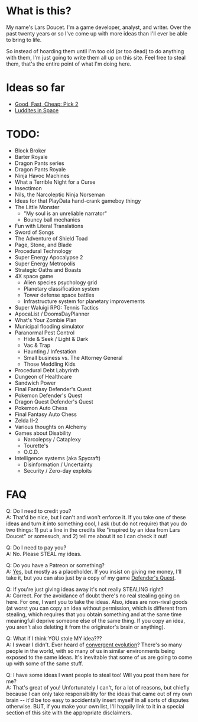 # What is this?

My name's Lars Doucet. I'm a game developer, analyst, and writer. Over the past
twenty years or so I've come up with more ideas than I'll ever be able to bring
to life.

So instead of hoarding them until I'm too old (or too dead) to do anything with
them, I'm just going to write them all up on this site. Feel free to steal them,
that's the entire point of what I'm doing here.

# Ideas so far

- [Good, Fast, Cheap: Pick 2](good_fast_cheap/article.md)
- [Luddites in Space](luddites_in_space/article.md)

# TODO:

- Block Broker
- Barter Royale
- Dragon Pants series
- Dragon Pants Royale
- Ninja Havoc Machines
- What a Terrible Night for a Curse
- Insectimon
- Nils, the Narcoleptic Ninja Norseman
- Ideas for that PlayData hand-crank gameboy thingy
- The Little Monster
  - "My soul is an unreliable narrator"
  - Bouncy ball mechanics
- Fun with Literal Translations
- Sword of Songs
- The Adventure of Shield Toad
- Page, Stone, and Blade
- Procedural Technology
- Super Energy Apocalypse 2
- Super Energy Metropolis
- Strategic Oaths and Boasts
- 4X space game
  - Alien species psychology grid
  - Planetary classification system
  - Tower defense space battles
  - Infrastructure system for planetary improvements
- Super Waluigi RPG: Tennis Tactics
- ApocaList / DoomsDayPlanner
- What's Your Zombie Plan
- Municipal flooding simulator
- Paranormal Pest Control
  - Hide & Seek / Light & Dark
  - Vac & Trap
  - Haunting / Infestation
  - Small business vs. The Attorney General
  - Those Meddling Kids
- Procedural Debt Labyrinth
- Dungeon of Healthcare
- Sandwich Power
- Final Fantasy Defender's Quest
- Pokemon Defender's Quest
- Dragon Quest Defender's Quest
- Pokemon Auto Chess
- Final Fantasy Auto Chess
- Zelda II-2
- Various thoughts on Alchemy
- Games about Disability
  - Narcolepsy / Cataplexy
  - Tourette's
  - O.C.D.
- Intelligence systems (aka Spycraft)
  - Disinformation / Uncertainty
  - Security / Zero-day exploits

# FAQ

Q: Do I need to credit you?  
A: That'd be nice, but I can't and won't enforce it. If you take one of these
ideas and turn it into something cool, I ask (but do not require) that you do 
two things: 1) put a line in the credits like "inspired by an idea from Lars 
Doucet" or somesuch, and 2) tell me about it so I can check it out!

Q: Do I need to pay you?  
A: No. Please STEAL my ideas.

Q: Do you have a Patreon or something?  
A: [Yes](https://www.patreon.com/larsiusprime), but mostly as a placeholder. 
If you insist on giving me money, I'll take it, but you can also just by a copy 
of my game [Defender's Quest](http://www.defendersquest.com/index.html).

Q: If you're just giving ideas away it's not really STEALING right?  
A: Correct. For the avoidance of doubt there's no real stealing going on here.
For one, I want you to take the ideas. Also, ideas are non-rival goods (at worst
you can copy an idea without permission, which is different from stealing, which
requires that you obtain something and at the same time meaningfull deprive 
someone else of the same thing. If you copy an idea, you aren't also deleting it
from the originator's brain or anything).

Q: What if I think YOU stole MY idea???  
A: I swear I didn't. Ever heard of 
[convergent evolution](https://en.wikipedia.org/wiki/Convergent_evolution)?
There's so many people in the world, with so many of us in similar environments
being exposed to the same ideas. It's inevitable that some of us are going to 
come up with some of the same stuff.

Q: I have some ideas I want people to steal too! Will you post them here for me?  
A: That's great of you! Unfortunately I can't, for a lot of reasons, but chiefly
because I can only take responsibility for the ideas that came out of my own
brain -- it'd be too easy to accidentally insert myself in all sorts of disputes
otherwise. BUT, if you make your own list, I'll happily link to it in a special
section of this site with the appropriate disclaimers.